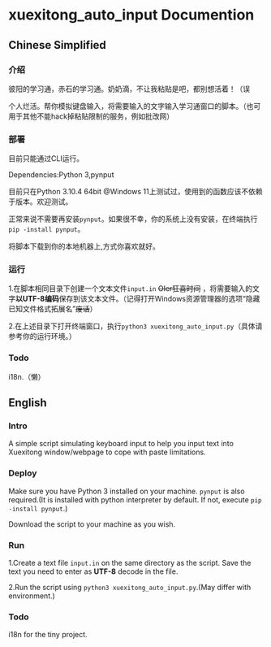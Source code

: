 # xuexitong_auto_input Documention
## Chinese Simplified
### 介绍
彼阳的学习通，赤石的学习通。奶奶滴，不让我粘贴是吧，都别想活着！（误

个人烂活。帮你模拟键盘输入，将需要输入的文字输入学习通窗口的脚本。（也可用于其他不能hack掉粘贴限制的服务，例如批改网）
### 部署
目前只能通过CLI运行。

Dependencies:Python 3,pynput

目前只在Python 3.10.4 64bit @Windows 11上测试过，使用到的函数应该不依赖于版本。欢迎测试。

正常来说不需要再安装`pynput`。如果很不幸，你的系统上没有安装，在终端执行`pip -install pynput`。

将脚本下载到你的本地机器上,方式你喜欢就好。

### 运行
1.在脚本相同目录下创建一个文本文件`input.in` ~~OIer狂喜时间~~ ，将需要输入的文字**以UTF-8编码**保存到该文本文件。（记得打开Windows资源管理器的选项“隐藏已知文件格式拓展名”~~废话~~）

2.在上述目录下打开终端窗口，执行`python3 xuexitong_auto_input.py`（具体请参考你的运行环境。）

### Todo
i18n.（懒）

## English
### Intro
A simple script simulating keyboard input to help you input text into Xuexitong window/webpage to cope with paste limitations.

### Deploy
Make sure you have Python 3 installed on your machine. `pynput` is also required.(It is installed with python interpreter by default. If not, execute `pip -install pynput`.)

Download the script to your machine as you wish.

### Run
1.Create a text file `input.in` on the same directory as the script. Save the text you need to enter as **UTF-8** decode in the file.

2.Run the script using `python3 xuexitong_auto_input.py`.(May differ with environment.)

### Todo
i18n for the tiny project.